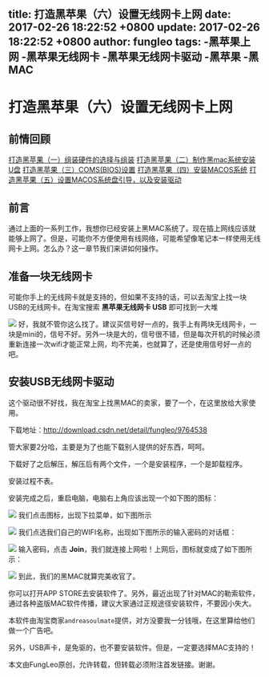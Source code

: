 title: 打造黑苹果（六）设置无线网卡上网
date: 2017-02-26 18:22:52 +0800
update: 2017-02-26 18:22:52 +0800
author: fungleo
tags:
    -黑苹果上网
    -黑苹果无线网卡
    -黑苹果无线网卡驱动
    -黑苹果
    -黑MAC
---

# 打造黑苹果（六）设置无线网卡上网

## 前情回顾
[打造黑苹果（一）组装硬件的选择与组装](http://blog.csdn.net/fungleo/article/details/57412461)
[打造黑苹果（二）制作黑mac系统安装U盘](http://blog.csdn.net/fungleo/article/details/57414420)
[打造黑苹果（三）COMS(BIOS)设置](http://blog.csdn.net/fungleo/article/details/57415408)
[打造黑苹果（四）安装MACOS系统](http://blog.csdn.net/fungleo/article/details/57418830)
[打造黑苹果（五）设置MACOS系统盘引导，以及安装驱动](http://blog.csdn.net/FungLeo/article/details/57421470)

## 前言

通过上面的一系列工作，我想你已经安装上黑MAC系统了。现在插上网线应该就能够上网了。但是，可能你不方便使用有线网络，可能希望像笔记本一样使用无线网卡上网。怎么办？这一章节我们来讲如何操作。

## 准备一块无线网卡

可能你手上的无线网卡就是支持的，但如果不支持的话，可以去淘宝上找一块USB的无线网卡。在淘宝搜索 **黑苹果无线网卡 USB** 即可找到一大堆

![](https://raw.githubusercontent.com/fengcms/articles/master/image/41/38f2865ad47a726762fd3f58f52899.png)
好，我就不管你这么找了。建议买信号好一点的，我手上有两块无线网卡，一块是mini的，信号不好。另外一块是大的，信号很不错，但是每次开机的时候必须重新连接一次wifi才能正常上网，均不完美，也就算了，还是使用信号好一点的吧。

## 安装USB无线网卡驱动

这个驱动很不好找，我在淘宝上找黑MAC的卖家，要了一个，在这里放给大家使用。

下载地址：http://download.csdn.net/detail/fungleo/9764538

管大家要2分哈，主要是为了也能下载别人提供的好东西，呵呵。

下载好了之后解压，解压后有两个文件，一个是安装程序，一个是卸载程序。

安装过程不表。

安装完成之后，重启电脑，电脑右上角应该出现一个如下图的图标：

![](https://raw.githubusercontent.com/fengcms/articles/master/image/48/4e7833b5e4a11b3a2e2e10495a651d.png)
我们点击图标，出现下拉菜单，如下图所示

![](https://raw.githubusercontent.com/fengcms/articles/master/image/47/1f8223558ee1fdc29ae3c2798c5b28.png)
我们点选我们自己的WIFI名称，出现如下图所示的输入密码的对话框：

![](https://raw.githubusercontent.com/fengcms/articles/master/image/49/bcc718d90d143c6663d20dde6f79d4.png)
输入密码，点击 **Join**，我们就连接上网啦！上网后，图标就变成了如下图所示：

![](https://raw.githubusercontent.com/fengcms/articles/master/image/ab/2881ee32dde4204fcf1c87115aa5b0.png)
到此，我们的黑MAC就算完美收官了。

你可以打开APP STORE去安装软件了。另外，最近出现了针对MAC的勒索软件，通过各种盗版MAC软件传播，建议大家通过正规途径安装软件，不要因小失大。

本软件由淘宝商家`andreasoulmate`提供，对方没要我一分钱哦，在这里算给他们做一个广告吧。

另外，USB声卡，是免驱的，也不要安装软件。但是，一定要选择MAC支持的！

本文由FungLeo原创，允许转载，但转载必须附注首发链接。谢谢。


